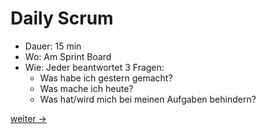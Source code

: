 # Daily Scrum

- Dauer: 15 min
- Wo: Am Sprint Board
- Wie: Jeder beantwortet 3 Fragen:
    - Was habe ich gestern gemacht?
    - Was mache ich heute?
    - Was hat/wird mich bei meinen Aufgaben behindern?

[weiter ->](15-4_refinement.md)